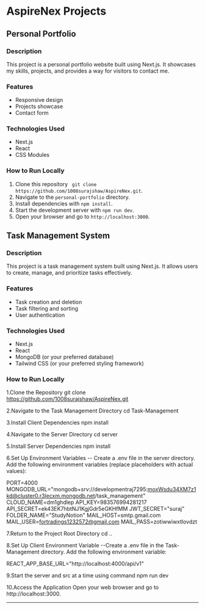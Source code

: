 # AspireNex Projects

## Personal Portfolio

### Description
This project is a personal portfolio website built using Next.js. It showcases my skills, projects, and provides a way for visitors to contact me.

### Features
- Responsive design
- Projects showcase
- Contact form

### Technologies Used
- Next.js
- React
- CSS Modules

### How to Run Locally
1. Clone this repository ` git clone https://github.com/1008surajshaw/AspireNex.git`.
2. Navigate to the `personal-portfolio` directory.
3. Install dependencies with `npm install`.
4. Start the development server with `npm run dev`.
5. Open your browser and go to `http://localhost:3000`.

## Task Management System

### Description
This project is a task management system built using Next.js. It allows users to create, manage, and prioritize tasks effectively.

### Features
- Task creation and deletion
- Task filtering and sorting
- User authentication

### Technologies Used
- Next.js
- React
- MongoDB (or your preferred database)
- Tailwind CSS (or your preferred styling framework)

### How to Run Locally
1.Clone the Repository
   git clone https://github.com/1008surajshaw/AspireNex.git

   
2.Navigate to the Task Management Directory
  cd Task-Management

3.Install Client Dependencies
  npm install
  
4.Navigate to the Server Directory
  cd server

5.Install Server Dependencies
npm install


6.Set Up Environment Variables -- Create a .env file in the server directory.
Add the following environment variables (replace placeholders with actual values):

PORT=4000 
MONGODB_URL="mongodb+srv://developmentraj7295:moxWsdu34XM7z1kd@cluster0.r3lecxm.mongodb.net/task_management"
CLOUD_NAME=dm1ghdlep
API_KEY=983576994281217
API_SECRET=ek43EK7hbtNJ1KgjGdr5eGKHfMM
JWT_SECRET="suraj"
FOLDER_NAME="StudyNotion"
MAIL_HOST=smtp.gmail.com
MAIL_USER=fortradings1232572@gmail.com
MAIL_PASS=zotiwwiwxtlovdzt

7.Return to the Project Root Directory
cd ..

8.Set Up Client Environment Variable --Create a .env file in the Task-Management directory.
Add the following environment variable:

REACT_APP_BASE_URL="http://localhost:4000/api/v1"

9.Start the server and src at a time using command
npm run dev

10.Access the Application
Open your web browser and go to http://localhost:3000.

---



